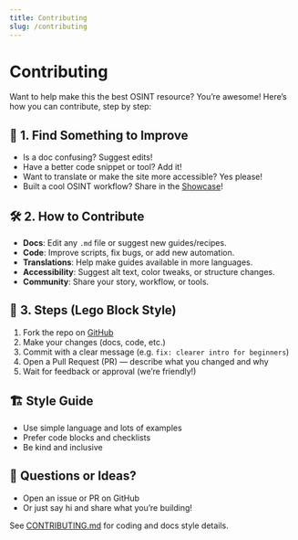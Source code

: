 ```yaml
---
title: Contributing
slug: /contributing
---
```


# Contributing

Want to help make this the best OSINT resource? You’re awesome! Here’s how you can contribute, step by step:

## 🧩 1. Find Something to Improve
- Is a doc confusing? Suggest edits!
- Have a better code snippet or tool? Add it!
- Want to translate or make the site more accessible? Yes please!
- Built a cool OSINT workflow? Share in the [Showcase](./showcase)!

## 🛠️ 2. How to Contribute
- **Docs**: Edit any `.md` file or suggest new guides/recipes.
- **Code**: Improve scripts, fix bugs, or add new automation.
- **Translations**: Help make guides available in more languages.
- **Accessibility**: Suggest alt text, color tweaks, or structure changes.
- **Community**: Share your story, workflow, or tools.

## 📝 3. Steps (Lego Block Style)
1. Fork the repo on [GitHub](https://github.com/tegridydev/python-OSINT-notebook)
2. Make your changes (docs, code, etc.)
3. Commit with a clear message (e.g. `fix: clearer intro for beginners`)
4. Open a Pull Request (PR) — describe what you changed and why
5. Wait for feedback or approval (we’re friendly!)


## 🏗️ Style Guide
- Use simple language and lots of examples
- Prefer code blocks and checklists
- Be kind and inclusive

## 📢 Questions or Ideas?
- Open an issue or PR on GitHub
- Or just say hi and share what you’re building!

See [CONTRIBUTING.md](https://github.com/tegridydev/python-OSINT-notebook/blob/main/CONTRIBUTING.md) for coding and docs style details.
